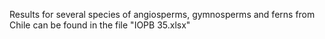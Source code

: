 Results for several species of angiosperms, gymnosperms and ferns from Chile can be found in the file "IOPB 35.xlsx"
